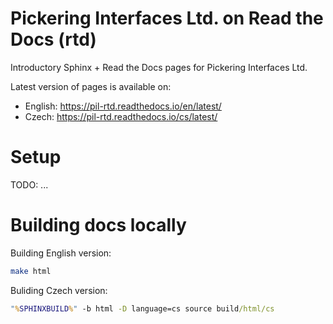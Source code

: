 # Pickering Interfaces Ltd. on Read the Docs (rtd)

Introductory Sphinx + Read the Docs pages for Pickering Interfaces Ltd.


Latest version of pages is available on:

* English: https://pil-rtd.readthedocs.io/en/latest/
* Czech: https://pil-rtd.readthedocs.io/cs/latest/

# Setup

TODO: ...


# Building docs locally

Building English version:

```bash
make html
```

Buliding Czech version:

```cmd
"%SPHINXBUILD%" -b html -D language=cs source build/html/cs
```


